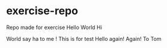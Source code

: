 # exercise-repo
Repo made for exercise
Hello World
Hi


World say ha to me !
This is for test
Hello again!
Again!
To
Tom